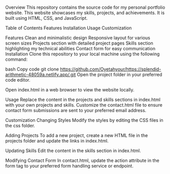   Overview
This repository contains the source code for my personal portfolio website. This website showcases my skills, projects, and achievements. It is built using HTML, CSS, and JavaScript.

Table of Contents
Features
Installation
Usage
Customization

Features
Clean and minimalistic design
Responsive layout for various screen sizes
Projects section with detailed project pages
Skills section highlighting my technical abilities
Contact form for easy communication
Installation
Clone this repository to your local machine using the following command:

bash
Copy code
git clone https://github.com/Oyetahyour/https://splendid-arithmetic-48059a.netlify.app/.git
Open the project folder in your preferred code editor.

Open index.html in a web browser to view the website locally.

Usage
Replace the content in the projects and skills sections in index.html with your own projects and skills.
Customize the contact.html file to ensure contact form submissions are sent to your preferred email address.

Customization
Changing Styles
Modify the styles by editing the CSS files in the css folder.

Adding Projects
To add a new project, create a new HTML file in the projects folder and update the links in index.html.

Updating Skills
Edit the content in the skills section in index.html.

Modifying Contact Form
In contact.html, update the action attribute in the form tag to your preferred form handling service or endpoint.
